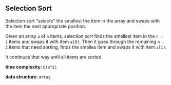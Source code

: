 ## Selection Sort

Selection sort _"selects"_ the smallest the item in the array and swaps 
with the item the next appropriate position.

Given an array `a` of `n` items, selection sort finds the smallest item in 
the `n - 1` items and swaps it with item `a[0]`. Then it goes through the 
remaining `n - 2` items that need sorting, finds the smalles item and swaps 
it with item `a[1]`.

It continues that way until all items are sorted.

**time complexity**: `O(n^2)`

**data structure**: `Array`
